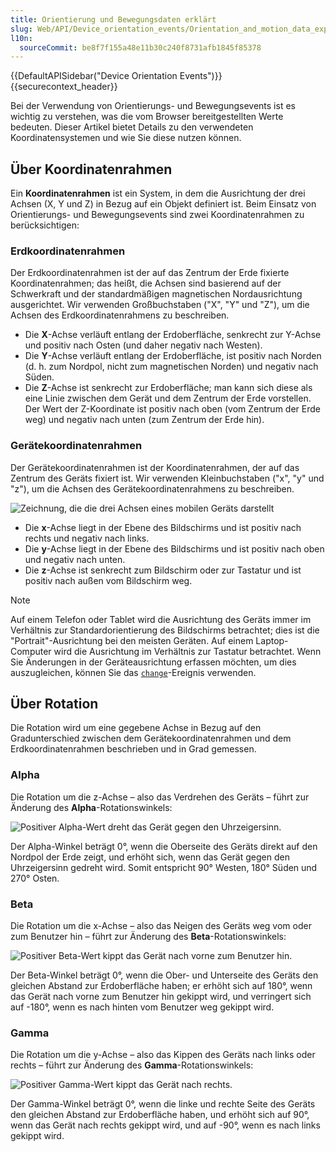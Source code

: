 ```yaml
---
title: Orientierung und Bewegungsdaten erklärt
slug: Web/API/Device_orientation_events/Orientation_and_motion_data_explained
l10n:
  sourceCommit: be8f7f155a48e11b30c240f8731afb1845f85378
---
```


{{DefaultAPISidebar("Device Orientation Events")}}{{securecontext_header}}

Bei der Verwendung von Orientierungs- und Bewegungsevents ist es wichtig zu verstehen, was die vom Browser bereitgestellten Werte bedeuten. Dieser Artikel bietet Details zu den verwendeten Koordinatensystemen und wie Sie diese nutzen können.

## Über Koordinatenrahmen

Ein **Koordinatenrahmen** ist ein System, in dem die Ausrichtung der drei Achsen (X, Y und Z) in Bezug auf ein Objekt definiert ist. Beim Einsatz von Orientierungs- und Bewegungsevents sind zwei Koordinatenrahmen zu berücksichtigen:

### Erdkoordinatenrahmen

Der Erdkoordinatenrahmen ist der auf das Zentrum der Erde fixierte Koordinatenrahmen; das heißt, die Achsen sind basierend auf der Schwerkraft und der standardmäßigen magnetischen Nordausrichtung ausgerichtet. Wir verwenden Großbuchstaben ("X", "Y" und "Z"), um die Achsen des Erdkoordinatenrahmens zu beschreiben.

- Die **X**-Achse verläuft entlang der Erdoberfläche, senkrecht zur Y-Achse und positiv nach Osten (und daher negativ nach Westen).
- Die **Y**-Achse verläuft entlang der Erdoberfläche, ist positiv nach Norden (d. h. zum Nordpol, nicht zum magnetischen Norden) und negativ nach Süden.
- Die **Z**-Achse ist senkrecht zur Erdoberfläche; man kann sich diese als eine Linie zwischen dem Gerät und dem Zentrum der Erde vorstellen. Der Wert der Z-Koordinate ist positiv nach oben (vom Zentrum der Erde weg) und negativ nach unten (zum Zentrum der Erde hin).

### Gerätekoordinatenrahmen

Der Gerätekoordinatenrahmen ist der Koordinatenrahmen, der auf das Zentrum des Geräts fixiert ist. Wir verwenden Kleinbuchstaben ("x", "y" und "z"), um die Achsen des Gerätekoordinatenrahmens zu beschreiben.

![Zeichnung, die die drei Achsen eines mobilen Geräts darstellt](axes.png)

- Die **x**-Achse liegt in der Ebene des Bildschirms und ist positiv nach rechts und negativ nach links.
- Die **y**-Achse liegt in der Ebene des Bildschirms und ist positiv nach oben und negativ nach unten.
- Die **z**-Achse ist senkrecht zum Bildschirm oder zur Tastatur und ist positiv nach außen vom Bildschirm weg.

> [!NOTE]
> Auf einem Telefon oder Tablet wird die Ausrichtung des Geräts immer im Verhältnis zur Standardorientierung des Bildschirms betrachtet; dies ist die "Portrait"-Ausrichtung bei den meisten Geräten. Auf einem Laptop-Computer wird die Ausrichtung im Verhältnis zur Tastatur betrachtet. Wenn Sie Änderungen in der Geräteausrichtung erfassen möchten, um dies auszugleichen, können Sie das [`change`](/de/docs/Web/API/ScreenOrientation/change_event)-Ereignis verwenden.

## Über Rotation

Die Rotation wird um eine gegebene Achse in Bezug auf den Gradunterschied zwischen dem Gerätekoordinatenrahmen und dem Erdkoordinatenrahmen beschrieben und in Grad gemessen.

### Alpha

Die Rotation um die z-Achse – also das Verdrehen des Geräts – führt zur Änderung des **Alpha**-Rotationswinkels:

![Positiver Alpha-Wert dreht das Gerät gegen den Uhrzeigersinn.](alpha.png)

Der Alpha-Winkel beträgt 0°, wenn die Oberseite des Geräts direkt auf den Nordpol der Erde zeigt, und erhöht sich, wenn das Gerät gegen den Uhrzeigersinn gedreht wird. Somit entspricht 90° Westen, 180° Süden und 270° Osten.

### Beta

Die Rotation um die x-Achse – also das Neigen des Geräts weg vom oder zum Benutzer hin – führt zur Änderung des **Beta**-Rotationswinkels:

![Positiver Beta-Wert kippt das Gerät nach vorne zum Benutzer hin.](beta2.png)

Der Beta-Winkel beträgt 0°, wenn die Ober- und Unterseite des Geräts den gleichen Abstand zur Erdoberfläche haben; er erhöht sich auf 180°, wenn das Gerät nach vorne zum Benutzer hin gekippt wird, und verringert sich auf -180°, wenn es nach hinten vom Benutzer weg gekippt wird.

### Gamma

Die Rotation um die y-Achse – also das Kippen des Geräts nach links oder rechts – führt zur Änderung des **Gamma**-Rotationswinkels:

![Positiver Gamma-Wert kippt das Gerät nach rechts.](gamma.png)

Der Gamma-Winkel beträgt 0°, wenn die linke und rechte Seite des Geräts den gleichen Abstand zur Erdoberfläche haben, und erhöht sich auf 90°, wenn das Gerät nach rechts gekippt wird, und auf -90°, wenn es nach links gekippt wird.
